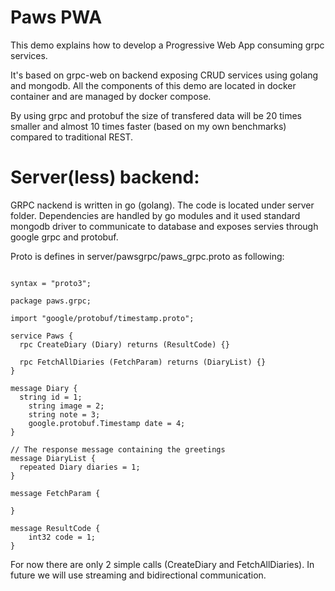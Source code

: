 # Paws PWA

This demo explains how to develop a Progressive Web App consuming grpc services.

It's based on grpc-web on backend exposing CRUD services using golang and mongodb. All the components of this demo are located in docker container and are managed by docker compose.

By using grpc and protobuf the size of transfered data will be 20 times smaller and almost 10 times faster (based on my own benchmarks) compared to traditional REST. 

# Server(less) backend:

GRPC nackend is written in go (golang). The code is located under server folder. Dependencies are handled by go modules and it used standard mongodb driver to communicate to database and exposes servies through google grpc and protobuf.

Proto is defines in server/pawsgrpc/paws_grpc.proto as following:

```

syntax = "proto3";

package paws.grpc;

import "google/protobuf/timestamp.proto";

service Paws {
  rpc CreateDiary (Diary) returns (ResultCode) {}

  rpc FetchAllDiaries (FetchParam) returns (DiaryList) {}
}

message Diary {
  string id = 1;
	string image = 2;
	string note = 3;
	google.protobuf.Timestamp date = 4;
}

// The response message containing the greetings
message DiaryList {
  repeated Diary diaries = 1;
}

message FetchParam {

}

message ResultCode {
    int32 code = 1;
}

```

For now there are only 2 simple calls (CreateDiary and FetchAllDiaries). In future we will use streaming and bidirectional communication.